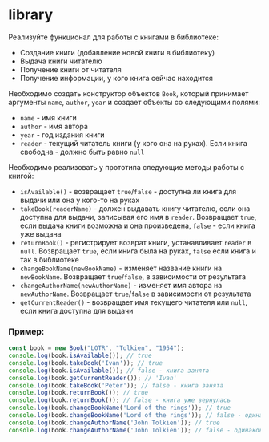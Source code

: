 # library

Реализуйте функционал для работы с книгами в библиотеке:

- Создание книги (добавление новой книги в библиотеку)
- Выдача книги читателю
- Получение книги от читателя
- Получение информации, у кого книга сейчас находится

Необходимо создать конструктор объектов `Book`, который принимает аргументы `name`, `author`, `year` 
и создает объекты со следующими полями:

- `name` - имя книги
- `author` - имя автора
- `year` - год издания книги
- `reader` - текущий читатель книги (у кого она на руках). Если книга свободна - должно быть равно `null`

Необходимо реализовать у прототипа следующие методы работы с книгой:

- `isAvailable()` - возвращает `true`/`false` - доступна ли книга для выдачи или она у кого-то на руках
- `takeBook(readerName)` - должен выдавать книгу читателю, если она доступна для выдачи, записывая его имя в `reader`. Возвращает `true`, если выдача книги возможна и она произведена, `false` - если книга уже выдана
- `returnBook()` - регистрирует возврат книги, устанавливает `reader` в `null`. Возвращает `true`, если книга была на руках, `false` если книга и так в библиотеке
- `changeBookName(newBookName)` - изменяет название книги на `newBookName`. Возвращает `true`/`false`, в зависимости от результата
- `changeAuthorName(newAuthorName)` - изменяет имя автора на `newAuthorName`. Возвращает `true`/`false` в зависимости от результата
- `getCurrentReader()` - возвращает имя текущего читателя или `null`, если книга доступна для выдачи

### Пример:
```javascript
const book = new Book("LOTR", "Tolkien", "1954");
console.log(book.isAvailable()); // true
console.log(book.takeBook('Ivan')); // true
console.log(book.isAvailable()); // false - книга занята
console.log(book.getCurrentReader()); // 'Ivan'
console.log(book.takeBook('Peter')); // false - книга занята
console.log(book.returnBook()); // true
console.log(book.returnBook()); // false - книга уже вернулась
console.log(book.changeBookName('Lord of the rings')); // true
console.log(book.changeBookName('Lord of the rings')); // false - одинаковое имя
console.log(book.changeAuthorName('John Tolkien')); // true
console.log(book.changeAuthorName('John Tolkien')); // false - одинаковый автор
```